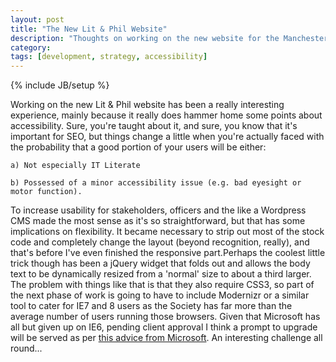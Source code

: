 ```yaml
---
layout: post
title: "The New Lit & Phil Website"
description: "Thoughts on working on the new website for the Manchester Literary and Philosophical Society"
category: 
tags: [development, strategy, accessibility]
---
```

{% include JB/setup %}

Working on the new Lit & Phil website has been a really interesting experience, mainly because it really does hammer home some points about accessibility. Sure, you're taught about it, and sure, you know that it's important for SEO, but things change a little when you're actually faced with the probability that a good portion of your users will be either:


    a) Not especially IT Literate 

    b) Possessed of a minor accessibility issue (e.g. bad eyesight or motor function). 

    
To increase usability for stakeholders, officers and the like a Wordpress CMS made the most sense as it's so straightforward, but that has some implications on flexibility. It became necessary to strip out most of the stock code and completely change the layout (beyond recognition, really), and that's before I've even finished the responsive part.Perhaps the coolest little trick though has been a jQuery widget that folds out and allows the body text to be dynamically resized from a 'normal' size to about a third larger. The problem with things like that is that they also require CSS3, so part of the next phase of work is going to have to include Modernizr or a similar tool to cater for IE7 and 8 users as the Society has far more than the average number of users running those browsers. Given that Microsoft has all but given up on IE6, pending client approval I think a prompt to upgrade will be served as per <a href="http://www.ie6countdown.com/">this advice from Microsoft</a>. An interesting challenge all round...

